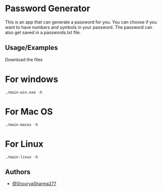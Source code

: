 
# Password Generator

This is an app that can generate a password for you.
You can choose if you want to have numbers and symbols in your password.
The password can also get saved in a passwords.txt file.


## Usage/Examples

Download the files
# For windows
```command
./main-win.exe -h
```

# For Mac OS
```command
./main-macos -h
```

# For Linux
```command
./main-linux -h
```
  
## Authors

- [@ShouryaSharma277](https://www.github.com/ShouryaSharma277)

  
